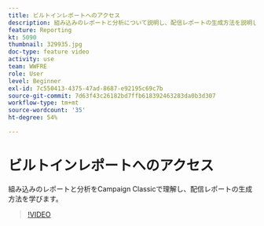 ```yaml
---
title: ビルトインレポートへのアクセス
description: 組み込みのレポートと分析について説明し、配信レポートの生成方法を説明します。
feature: Reporting
kt: 5090
thumbnail: 329935.jpg
doc-type: feature video
activity: use
team: WWFRE
role: User
level: Beginner
exl-id: 7c550413-4375-47ad-8687-e92195c69c7b
source-git-commit: 7d63f43c26182bd7ffb618392463283da0b3d307
workflow-type: tm+mt
source-wordcount: '35'
ht-degree: 54%

---
```


# ビルトインレポートへのアクセス

組み込みのレポートと分析をCampaign Classicで理解し、配信レポートの生成方法を学びます。

>[!VIDEO](https://video.tv.adobe.com/v/329935?quality=12)
